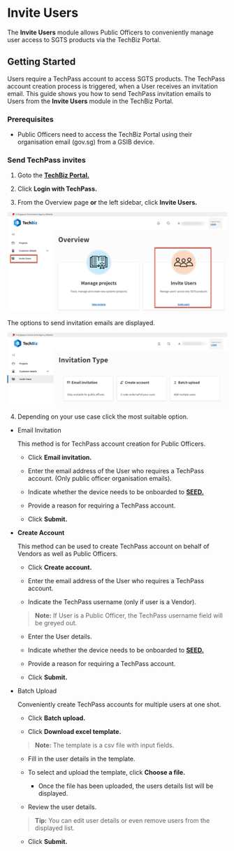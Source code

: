 # Invite Users

The **Invite Users** module allows Public Officers to conveniently manage user access to SGTS products via the TechBiz Portal.

## Getting Started

Users require a TechPass account to access SGTS products. The TechPass account creation process is triggered, when a User receives an invitation email.
This guide shows you how to send TechPass invitation emails to Users from the **Invite Users** module in the TechBiz Portal.

### Prerequisites

- Public Officers need to access the TechBiz Portal using their organisation email (gov.sg) from a GSIB device.

### Send TechPass invites

1. Goto the [**TechBiz Portal.**](https://portal.dev.techbiz.suite.gov.sg/)
2. Click **Login with TechPass.**

3. From the Overview page **or** the left sidebar, click **Invite Users.**

![Display Invite Users](./assets/images/invite_users.png)

The options to send invitation emails are displayed.

![Display Invitation Type](./assets/images/invitation_type.png)

4. Depending on your use case click the most suitable option. 

- Email Invitation

   This method is for TechPass account creation for Public Officers.

  - Click **Email invitation.**

  - Enter the email address of the User who requires a TechPass account. (Only public officer organisation emails).

  - Indicate whether the device needs to be onboarded to [**SEED.**](https://docs.developer.tech.gov.sg/docs/security-suite-for-engineering-endpoint-devices/#/)

  - Provide a reason for requiring a TechPass account.

  - Click **Submit.** 

  </details>

- **Create Account**

   This method can be used to create TechPass account on behalf of Vendors as well as Public Officers.

   - Click **Create account.** 
  
   - Enter the email address of the User who requires a TechPass account.

   - Indicate the TechPass username (only if user is a Vendor).

    > **Note:** If User is a Public Officer, the TechPass username field will be greyed out.

   - Enter the User details.

   - Indicate whether the device needs to be onboarded to [**SEED.**](https://docs.developer.tech.gov.sg/docs/security-suite-for-engineering-endpoint-devices/#/)

   - Provide a reason for requiring a TechPass account.

   - Click **Submit.**


- Batch Upload

   Conveniently create TechPass accounts for multiple users at one shot.

   - Click **Batch upload.**

   - Click **Download excel template.**

  > **Note:** The template is a csv file with input fields.

   - Fill in the user details in the template.

   - To select and upload the template, click **Choose a file.**


      - Once the file has been uploaded, the users details list will be displayed.


   - Review the user details.

  > **Tip:** You can edit user details or even remove users from the displayed list.

    - Click **Submit.**
